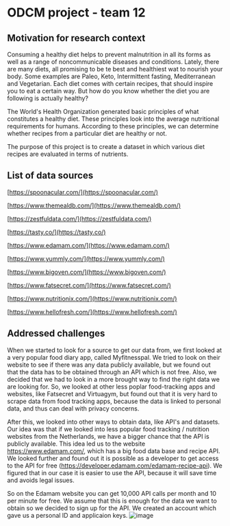 # ODCM project - team 12
## Motivation for research context
Consuming a healthy diet helps to prevent malnutrition in all its forms as well as a range of noncommunicable diseases and conditions. Lately, there are many diets, all promising to be te best and healthiest wat to nourish your body. Some examples are Paleo, Keto, Intermittent fasting, Mediterranean and Vegetarian. Each diet comes with certain recipes, that should inspire you to eat a certain way. But how do you know whether the diet you are following is actually healthy? 

The World's Health Organization generated basic principles of what constitutes a healthy diet. These principles look into the average nutritional requirements for humans. According to these principles, we can determine whether recipes from a particular diet are healthy or not.

The purpose of this project is to create a dataset in which various diet recipes are evaluated in terms of nutrients.

## List of data sources
[https://spoonacular.com/](https://spoonacular.com/)

[https://www.themealdb.com/](https://www.themealdb.com/)

[https://zestfuldata.com/](https://zestfuldata.com/)

[https://tasty.co/](https://tasty.co/)

[https://www.edamam.com/](https://www.edamam.com/)

[https://www.yummly.com/](https://www.yummly.com/)

[https://www.bigoven.com/](https://www.bigoven.com/)

[https://www.fatsecret.com/](https://www.fatsecret.com/)

[https://www.nutritionix.com/](https://www.nutritionix.com/)

[https://www.hellofresh.com/](https://www.hellofresh.com/)


## Addressed challenges

When we started to look for a source to get our data from, we first looked at a very popular food diary app, called Myfitnesspal. We tried to look on their website to see if there was any data publicly available, but we found out that the data has to be obtained through an API which is not free. Also, we decided that we had to look in a more brought way to find the right data we are looking for. So, we looked at other less poplar food-tracking apps and websites, like Fatsecret and Virtuagym, but found out that it is very hard to scrape data from food tracking apps, because the data is linked to personal data, and thus can deal with privacy concerns.

After this, we looked into other ways to obtain data, like API's and datasets. Our idea was that if we looked into less popular food tracking / nutrition websites from the Netherlands, we have a bigger chance that the API is publicly available. This idea led us to the website https://www.edamam.com/, which has a big food data base and recipe API. We looked further and found out it is possible as a developer to get access to the API for free (https://developer.edamam.com/edamam-recipe-api). We figured that in our case it is easier to use the API, because it will save time and avoids legal issues.

So on the Edamam website you can get 10,000 API calls per month and 10 per minute for free. We assume that this is enough for the data we want to obtain so we decided to sign up for the API. We created an account which gave us a personal ID and applicaion keys.
![image](https://user-images.githubusercontent.com/90378626/191082706-1ebe7d1a-52b5-4270-bc4e-024ce573cdb3.png)

